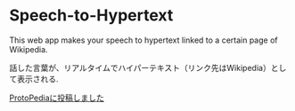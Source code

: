 # Speech-to-Hypertext
This web app makes your speech to hypertext linked to a certain page of Wikipedia.

話した言葉が、リアルタイムでハイパーテキスト（リンク先はWikipedia）として表示される.

[ProtoPediaに投稿しました](https://protopedia.net/prototype/3104)
